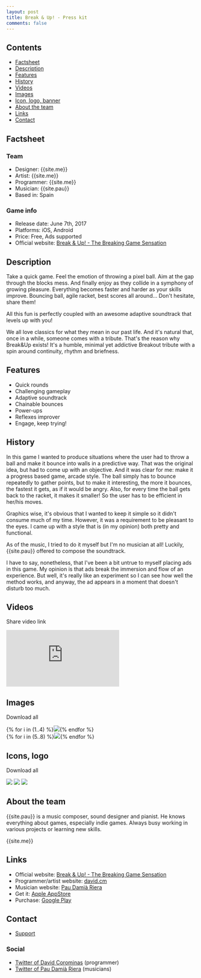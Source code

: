 ```yaml
---
layout: post
title: Break & Up! - Press kit
comments: false
---
```


Contents
--------

<ul class="listing">
  <li><i class="icon icon-chevron-right"></i><a href="#factsheet">Factsheet</a></li>
  <li><i class="icon icon-chevron-right"></i><a href="#description">Description</a></li>
  <li><i class="icon icon-chevron-right"></i><a href="#features">Features</a></li>
  <li><i class="icon icon-chevron-right"></i><a href="#history">History</a></li>
  <li><i class="icon icon-chevron-right"></i><a href="#videos">Videos</a></li>
  <li><i class="icon icon-chevron-right"></i><a href="#images">Images</a></li>
  <li><i class="icon icon-chevron-right"></i><a href="#logos">Icon, logo, banner</a></li>
  <li><i class="icon icon-chevron-right"></i><a href="#aboutus">About the team</a></li>
  <li><i class="icon icon-chevron-right"></i><a href="#links">Links</a></li>
  <li><i class="icon icon-chevron-right"></i><a href="#contact">Contact</a></li>
</ul>

<a id="factsheet"></a>
Factsheet
---------

<p>
	<h3>Team</h3>
	<ul class="listing">
	  <li>Designer: {{site.me}}</li>
	  <li>Artist: {{site.me}}</li>
	  <li>Programmer: {{site.me}}</li>
	  <li>Musician: {{site.pau}}</li>
	  <li>Based in: Spain</li>
	</ul>
</p>

<p>
	<h3>Game info</h3>
	<ul class="listing">
	  <li>Release date: June 7th, 2017</li>
	  <li>Platforms: iOS, Android</li>
	  <li>Price: Free, Ads supported</li>
	  <li>Official website: <a href="http://david.cm/breakandup">Break &amp; Up! - The Breaking Game Sensation</a></li>
	</ul>
</p>

<a id="description"></a>
Description
-----------

Take a quick game. Feel the emotion of throwing a pixel ball. Aim at the gap through the blocks mess. And finally enjoy as they collide in a symphony of growing pleasure. Everything becomes faster and harder as your skills improve. Bouncing ball, agile racket, best scores all around... Don't hesitate, share them!

All this fun is perfectly coupled with an awesome adaptive soundtrack that levels up with you!

We all love classics for what they mean in our past life. And it's natural that, once in a while, someone comes with a tribute. That's the reason why Break&Up exists! It's a humble, minimal yet addictive Breakout tribute with a spin around continuity, rhythm and briefness.

<a id="features"></a>
Features
--------

<ul class="listing">
  <li><i class="icon icon-ok"></i>Quick rounds</li>
  <li><i class="icon icon-ok"></i>Challenging gameplay</li>
  <li><i class="icon icon-ok"></i>Adaptive soundtrack</li>
  <li><i class="icon icon-ok"></i>Chainable bounces</li>
  <li><i class="icon icon-ok"></i>Power-ups</li>
  <li><i class="icon icon-ok"></i>Reflexes improver</li>
  <li><i class="icon icon-ok"></i>Engage, keep trying!</li>
</ul>

<a id="history"></a>
History
-------

In this game I wanted to produce situations where the user had to throw a ball and make it bounce into walls in a predictive way. That was the original idea, but had to come up with an objective. And it was clear for me: make it a progress based game, arcade style. The ball simply has to bounce repeatedly to gather points, but to make it interesting, the more it bounces, the fastest it gets, as if it would be angry. Also, for every time the ball gets back to the racket, it makes it smaller! So the user has to be efficient in her/his moves.

Graphics wise, it's obvious that I wanted to keep it simple so it didn't consume much of my time. However, it was a requirement to be pleasant to the eyes. I came up with a style that is (in my opinion) both pretty and functional.

As of the music, I tried to do it myself but I'm no musician at all! Luckily, {{site.pau}} offered to compose the soundtrack.

I have to say, nonetheless, that I've been a bit untrue to myself placing ads in this game. My opinion is that ads break the immersion and flow of an experience. But well, it's really like an experiment so I can see how well the method works, and anyway, the ad appears in a moment that doesn't disturb too much.

<a id="videos"></a>
Videos
------

Share video link <a href="https://youtu.be/0K8YgXsy8Nk"><i class="icon icon-external-link"></i></a>

<iframe id="video" frameborder="0" src="https://www.youtube-nocookie.com/embed/0K8YgXsy8Nk?rel=0" allowfullscreen></iframe>

<a id="images"></a>
Images
------

Download all <a href="breakandup_contents/screenshots.zip"><i class="icon icon-download-alt"></i></a>

<section class="gallery">
{% for i in (1..4) %}<a href="breakandup_contents/screenshot{{ i }}.png"><img src="breakandup_contents/screenshot{{ i }}.png"></a>{% endfor %}
</section>
<section class="minigallery">
{% for i in (5..8) %}<a href="breakandup_contents/screenshot{{ i }}.png"><img src="breakandup_contents/screenshot{{ i }}.png"></a>{% endfor %}
</section>

<a id="logos"></a>
Icons, logo
-----------

Download all <a href="breakandup_contents/logos.zip"><i class="icon icon-download-alt"></i></a>

<section class="gallery">
<a href="breakandup_contents/icon_official.png"><img src="breakandup_contents/icon_official.png"></a>
<a href="breakandup_contents/icon_alternate.png"><img src="breakandup_contents/icon_alternate.png"></a>
<a href="breakandup_contents/breakandup_title.png"><img src="breakandup_contents/breakandup_title.png"></a>
</section>

<a id="aboutus"></a>
About the team
--------------

{{site.pau}} is a music composer, sound designer and pianist. He knows everything about games, especially indie games. Always busy working in various projects or learning new skills.

{{site.me}}

<a id="links"></a>
Links
-----

<ul class="listing">
  <li><i class="icon icon-external-link"></i>Official website: <a href="http://www.david.cm/breakandup">Break &amp; Up! - The Breaking Game Sensation</a></li>
  <li><i class="icon icon-external-link"></i>Programmer/artist website: <a href="http://www.david.cm">david.cm</a></li>
  <li><i class="icon icon-external-link"></i>Musician website: <a href="http://www.paudamiariera.com">Pau Damià Riera</a></li>
  <li><i class="icon icon-external-link"></i>Get it: <a href="https://itunes.apple.com/us/app/break-up/id932145454">Apple AppStore</a></li>
  <li><i class="icon icon-external-link"></i>Purchase: <a href="https://play.google.com/store/apps/details?id=cm.david.breakandup">Google Play</a></li>
</ul>

<a id="contact"></a>
Contact
-------

<ul class="listing">
  <li><a href="http://david.cm/support">Support</a></li>
</ul>

<h3>Social</h3>

<ul class="listing">
  <li><i class="icon icon-twitter"></i><a href="https://twitter.com/tmdchi">Twitter of David Corominas</a> (programmer)</li>
  <li><i class="icon icon-twitter"></i><a href="https://twitter.com/paudamiariera">Twitter of Pau Damià Riera</a> (musicians)</li>
</ul>
